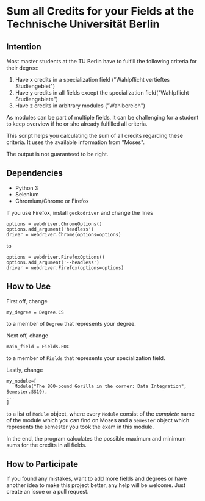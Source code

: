 # Sum all Credits for your Fields at the Technische Universität Berlin

## Intention

Most master students at the TU Berlin have to fulfill the following criteria for their degree:

1. Have x credits in a specialization field ("Wahlpflicht vertieftes Studiengebiet")
2. Have y credits in all fields except the specialization field("Wahlpflicht Studiengebiete")
3. Have z credits in arbitrary modules ("Wahlbereich")

As modules can be part of multiple fields, it can be challenging for a student to keep overview if he or she already fulfilled all criteria.

This script helps you calculating the sum of all credits regarding these criteria. It uses the available information from "Moses".

The output is not guaranteed to be right.

## Dependencies
* Python 3
* Selenium
* Chromium/Chrome or Firefox

If you use Firefox, install `geckodriver` and change the lines

```
options = webdriver.ChromeOptions()
options.add_argument('headless')
driver = webdriver.Chrome(options=options)
```
to
```
options = webdriver.FirefoxOptions()
options.add_argument('--headless')
driver = webdriver.Firefox(options=options)
```

## How to Use

First off, change
```
my_degree = Degree.CS
```
to a member of `Degree` that represents your degree.

Next off, change
```
main_field = Fields.FOC
```
to a member of `Fields` that represents your specialization field.

Lastly, change
```
my_module=[
   Module("The 800-pound Gorilla in the corner: Data Integration", Semester.SS19),
...
]
```
to a list of `Module` object, where every `Module` consist of the *complete* name of the module which you can find on Moses and a `Semester` object which represents the semester you took the exam in this module.

In the end, the program calculates the possible maximum and minimum sums for the credits in all fields.

## How to Participate

If you found any mistakes, want to add more fields and degrees or have another idea to make this project better, any help will be welcome. Just create an issue or a pull request.
